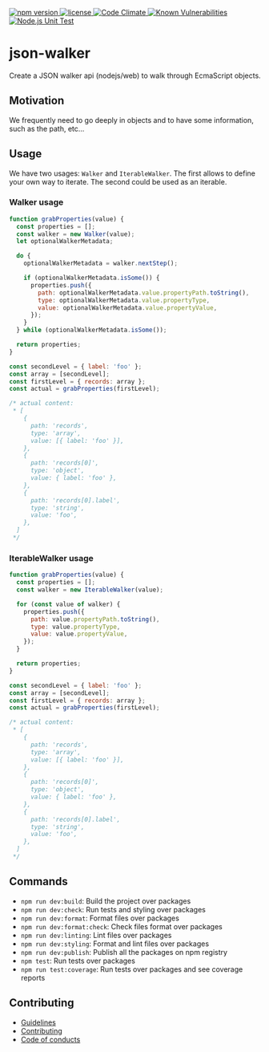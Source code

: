 <p>
  <a href="https://www.npmjs.com/package/@json-walker/core">
    <img src="https://img.shields.io/npm/v/@json-walker/core" alt="npm version">
  </a>

  <a href="https://github.com/rochejul/json-walker/blob/main/LICENSE">
    <img src="https://img.shields.io/npm/l/@json-walker/core.svg" alt="license">
  </a>

  <a href="https://codeclimate.com/github/rochejul/json-walker">
    <img src="https://codeclimate.com/github/rochejul/json-walker/badges/gpa.svg" alt="Code Climate">
  </a>

  <a href="https://snyk.io/test/github/rochejul/json-walker">
    <img src="https://snyk.io/test/github/rochejul/json-walker/badge.svg?targetFile=package.json" alt="Known Vulnerabilities">
  </a>

  <a href="https://github.com/rochejul/json-walker/actions/workflows/node.js.yml">
    <img src="https://github.com/rochejul/json-walker/actions/workflows/node.js.yml/badge.svg" alt="Node.js Unit Test">
  </a>
</p>

# json-walker

Create a JSON walker api (nodejs/web) to walk through EcmaScript objects.

## Motivation

We frequently need to go deeply in objects and to have some information, such as the path, etc...

## Usage

We have two usages: `Walker` and `IterableWalker`.
The first allows to define your own way to iterate.
The second could be used as an iterable.

### Walker usage

```js
function grabProperties(value) {
  const properties = [];
  const walker = new Walker(value);
  let optionalWalkerMetadata;

  do {
    optionalWalkerMetadata = walker.nextStep();

    if (optionalWalkerMetadata.isSome()) {
      properties.push({
        path: optionalWalkerMetadata.value.propertyPath.toString(),
        type: optionalWalkerMetadata.value.propertyType,
        value: optionalWalkerMetadata.value.propertyValue,
      });
    }
  } while (optionalWalkerMetadata.isSome());

  return properties;
}

const secondLevel = { label: 'foo' };
const array = [secondLevel];
const firstLevel = { records: array };
const actual = grabProperties(firstLevel);

/* actual content:
 * [
    {
      path: 'records',
      type: 'array',
      value: [{ label: 'foo' }],
    },
    {
      path: 'records[0]',
      type: 'object',
      value: { label: 'foo' },
    },
    {
      path: 'records[0].label',
      type: 'string',
      value: 'foo',
    },
  ]
 */
```

### IterableWalker usage

```js
function grabProperties(value) {
  const properties = [];
  const walker = new IterableWalker(value);

  for (const value of walker) {
    properties.push({
      path: value.propertyPath.toString(),
      type: value.propertyType,
      value: value.propertyValue,
    });
  }

  return properties;
}

const secondLevel = { label: 'foo' };
const array = [secondLevel];
const firstLevel = { records: array };
const actual = grabProperties(firstLevel);

/* actual content:
 * [
    {
      path: 'records',
      type: 'array',
      value: [{ label: 'foo' }],
    },
    {
      path: 'records[0]',
      type: 'object',
      value: { label: 'foo' },
    },
    {
      path: 'records[0].label',
      type: 'string',
      value: 'foo',
    },
  ]
 */
```

## Commands

- `npm run dev:build`: Build the project over packages
- `npm run dev:check`: Run tests and styling over packages
- `npm run dev:format`: Format files over packages
- `npm run dev:format:check`: Check files format over packages
- `npm run dev:linting`: Lint files over packages
- `npm run dev:styling`: Format and lint files over packages
- `npm run dev:publish`: Publish all the packages on npm registry
- `npm test`: Run tests over packages
- `npm run test:coverage`: Run tests over packages and see coverage reports

## Contributing

- [Guidelines](./docs/GUIDELINES.md)
- [Contributing](./docs/CONTRIBUTING.md)
- [Code of conducts](./docs/CODE_OF_CONDUCTS.md)
